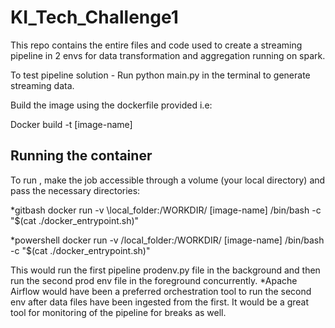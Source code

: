 # KI_Tech_Challenge1

This repo contains the entire files and code used to create a streaming pipeline in 2 envs for data transformation and aggregation running on spark.

To test pipeline solution -
Run python main.py in the terminal to generate streaming data.

Build the image using the dockerfile provided i.e:

Docker build -t [image-name]

## Running the container

To run , make the job accessible through a volume (your local directory) and pass the necessary directories:

*gitbash
docker run -v \\local_folder:/WORKDIR/ [image-name] /bin/bash -c "$(cat ./docker_entrypoint.sh)" 

*powershell
docker run -v /local_folder:/WORKDIR/ [image-name] /bin/bash -c "$(cat ./docker_entrypoint.sh)"

This would run the first pipeline prodenv.py file in the background and
then run the second prod env file in the foreground concurrently.
*Apache Airflow would have been a preferred orchestration tool to run the second env after data files have been ingested from the first. It would be a great tool for monitoring of the pipeline for breaks as well.

